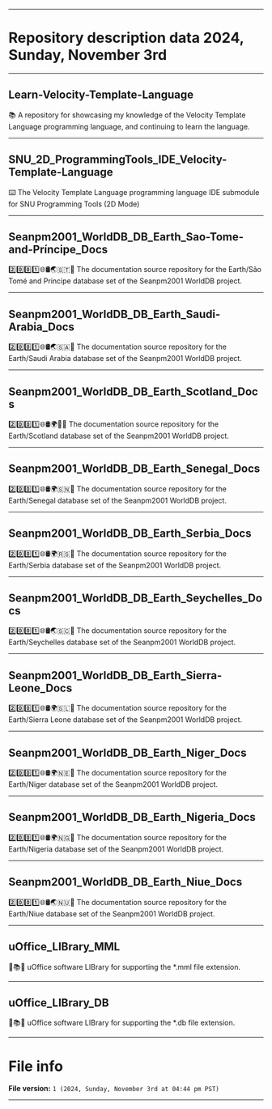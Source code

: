 
***

# Repository description data 2024, Sunday, November 3rd

---

## Learn-Velocity-Template-Language

📚️ A repository for showcasing my knowledge of the Velocity Template Language programming language, and continuing to learn the language. 

---

## SNU_2D_ProgrammingTools_IDE_Velocity-Template-Language

⌨️ The Velocity Template Language programming language IDE submodule for SNU Programming Tools (2D Mode)

---

## Seanpm2001_WorldDB_DB_Earth_Sao-Tome-and-Príncipe_Docs

2️⃣️0️⃣️0️⃣️1️⃣️🌐️🛢️🌏️🇸🇹📖️ The documentation source repository for the Earth/São Tomé and Principe database set of the Seanpm2001 WorldDB project. 

---

## Seanpm2001_WorldDB_DB_Earth_Saudi-Arabia_Docs

2️⃣️0️⃣️0️⃣️1️⃣️🌐️🛢️🌏️🇸🇦️📖️ The documentation source repository for the Earth/Saudi Arabia database set of the Seanpm2001 WorldDB project. 

---

## Seanpm2001_WorldDB_DB_Earth_Scotland_Docs

2️⃣️0️⃣️0️⃣️1️⃣️🌐️🛢️🌍️🏴󠁧󠁢󠁳󠁣󠁴󠁿️📖️ The documentation source repository for the Earth/Scotland database set of the Seanpm2001 WorldDB project. 

---

## Seanpm2001_WorldDB_DB_Earth_Senegal_Docs

2️⃣️0️⃣️0️⃣️1️⃣️🌐️🛢️🌍️🇸🇳️📖️ The documentation source repository for the Earth/Senegal database set of the Seanpm2001 WorldDB project. 

---

## Seanpm2001_WorldDB_DB_Earth_Serbia_Docs

2️⃣️0️⃣️0️⃣️1️⃣️🌐️🛢️🌍️🇷🇸️📖️ The documentation source repository for the Earth/Serbia database set of the Seanpm2001 WorldDB project. 

---

## Seanpm2001_WorldDB_DB_Earth_Seychelles_Docs

2️⃣️0️⃣️0️⃣️1️⃣️🌐️🛢️🌏️🇸🇨️📖️ The documentation source repository for the Earth/Seychelles database set of the Seanpm2001 WorldDB project. 

---

## Seanpm2001_WorldDB_DB_Earth_Sierra-Leone_Docs

2️⃣️0️⃣️0️⃣️1️⃣️🌐️🛢️🌍️🇸🇱️📖️ The documentation source repository for the Earth/Sierra Leone database set of the Seanpm2001 WorldDB project. 

---

## Seanpm2001_WorldDB_DB_Earth_Niger_Docs

2️⃣️0️⃣️0️⃣️1️⃣️🌐️🛢️🌍️🇳🇪️📖️ The documentation source repository for the Earth/Niger database set of the Seanpm2001 WorldDB project. 

---

## Seanpm2001_WorldDB_DB_Earth_Nigeria_Docs

2️⃣️0️⃣️0️⃣️1️⃣️🌐️🛢️🌍️🇳🇬️📖️ The documentation source repository for the Earth/Nigeria database set of the Seanpm2001 WorldDB project. 

---

## Seanpm2001_WorldDB_DB_Earth_Niue_Docs

2️⃣️0️⃣️0️⃣️1️⃣️🌐️🛢️🌏️🇳🇺️📖️ The documentation source repository for the Earth/Niue database set of the Seanpm2001 WorldDB project. 

---

## uOffice_LIBrary_MML

📙️📚️💾️ uOffice software LIBrary for supporting the *.mml file extension.

---

## uOffice_LIBrary_DB

📙️📚️💾️ uOffice software LIBrary for supporting the *.db file extension.

***

# File info

**File version:** `1 (2024, Sunday, November 3rd at 04:44 pm PST)`

***

